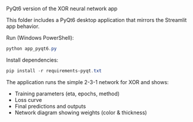PyQt6 version of the XOR neural network app

This folder includes a PyQt6 desktop application that mirrors the Streamlit app behavior.

Run (Windows PowerShell):

```powershell
python app_pyqt6.py
```

Install dependencies:

```powershell
pip install -r requirements-pyqt.txt
```

The application runs the simple 2-3-1 network for XOR and shows:
- Training parameters (eta, epochs, method)
- Loss curve
- Final predictions and outputs
- Network diagram showing weights (color & thickness)
